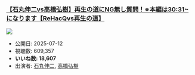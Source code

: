 ### [【石丸伸二vs高橋弘樹】再生の道にNG無し質問！※本編は30:31~になります【ReHacQvs再生の道】](https://www.youtube.com/watch?v=KihRlwlSPCI)
[![](https://img.youtube.com/vi/KihRlwlSPCI/sddefault.jpg)](https://www.youtube.com/watch?v=KihRlwlSPCI)
-   公開日: 2025-07-12
-   視聴数: 609,357
-   **いいね数: 18,607**
-   出演者: [石丸伸二](/rehacq_fan/people/石丸伸二 "wikilink"), [高橋弘樹](/rehacq_fan/people/高橋弘樹 "wikilink")
